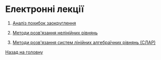 # Електронні лекції

1. [Аналіз похибок заокруглення](1.md)

2. [Методи розв'язання нелінійних рівнянь](2.md)

3. [Методи розв'язання систем лінійних алгебраїчних рівнянь \(СЛАР\)](3.md)

[Назад на головну](../README.md)
